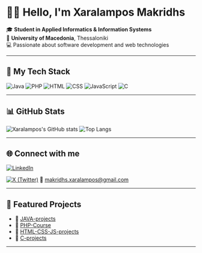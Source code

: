 # 👋🏼 Hello, I'm Xaralampos Makridhs

🎓 **Student in Applied Informatics & Information Systems**  
📍 **University of Macedonia**, Thessaloniki  
💻 Passionate about software development and web technologies  

---

## 🚀 My Tech Stack

![Java](https://img.shields.io/badge/Java-%23ED8B00.svg?style=flat&logo=java&logoColor=white)
![PHP](https://img.shields.io/badge/PHP-%23777BB4.svg?style=flat&logo=php&logoColor=white)
![HTML](https://img.shields.io/badge/HTML-%23E34F26.svg?style=flat&logo=html5&logoColor=white)
![CSS](https://img.shields.io/badge/CSS-%231572B6.svg?style=flat&logo=css3&logoColor=white)
![JavaScript](https://img.shields.io/badge/JavaScript-%23F7DF1E.svg?style=flat&logo=javascript&logoColor=black)
![C](https://img.shields.io/badge/C-%2300599C.svg?style=flat&logo=c&logoColor=white)

---

## 📊 GitHub Stats

![Xaralampos's GitHub stats](https://github-readme-stats.vercel.app/api?username=Xaralampos-Makridhs&show_icons=true&theme=github_dark)
![Top Langs](https://github-readme-stats.vercel.app/api/top-langs/?username=Xaralampos-Makridhs&layout=compact&theme=github_dark)

---

## 🌐 Connect with me

[![LinkedIn](https://img.shields.io/badge/LinkedIn-blue?style=flat&logo=linkedin&logoColor=white)](https://www.linkedin.com/in/xaralampos-makridhs-5157b8332)

[![X (Twitter)](https://img.shields.io/badge/X-%231DA1F2.svg?style=flat&logo=twitter&logoColor=white)](https://twitter.com/Xaralampos2310)
📧 makridhs.xaralampos@gmail.com

---

## 📌 Featured Projects

- 🔹 [JAVA-projects](https://github.com/Xaralampos-Makridhs/JAVA-projects)
- 🔹 [PHP-Course](https://github.com/Xaralampos-Makridhs/PHP-Course)
- 🔹 [HTML-CSS-JS-projects](https://github.com/Xaralampos-Makridhs/HTML-CSS-JS-projects)
- 🔹 [C-projects](https://github.com/Xaralampos-Makridhs/C-projects)

---
